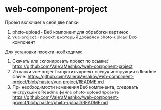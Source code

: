 # web-component-project

Проект включает в себя две папки
  1) photo-upload - Веб компонент для обработки картинок
  2) vue-project - проект, в который добавлен photo-upload Веб компонент


Для установки проекта необходимо:

1) Скачать или склонировать проект по ссылке: 
  https://github.com/ValeraMeshkov/web-component-project
2) Из папки vue-project запустить проект следуя инструкции в Readme файле:
  https://github.com/ValeraMeshkov/web-component-project/blob/master/vue-project/README.md
3) При необходимости изменения Веб компонента, следовать инструкции в Readme файле photo-upload проекта
  https://github.com/ValeraMeshkov/web-component-project/blob/master/photo-upload/README.md
